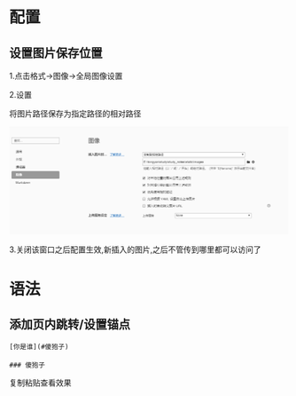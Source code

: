 # 配置

## 设置图片保存位置

1.点击格式->图像->全局图像设置



2.设置

将图片路径保存为指定路径的相对路径

![image-20200604163204652](../static/images/image-20200604163204652.png)

3.关闭该窗口之后配置生效,新插入的图片,之后不管传到哪里都可以访问了



# 语法



## 添加页内跳转/设置锚点

```
[你是谁](#傻狍子)

### 傻狍子
```

复制粘贴查看效果